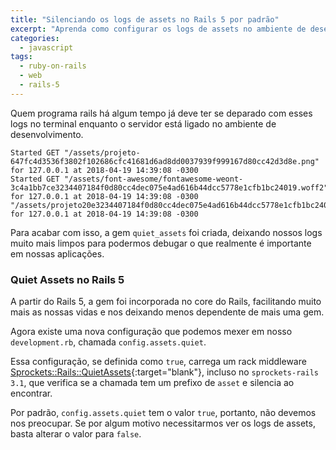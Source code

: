 ```yaml
---
title: "Silenciando os logs de assets no Rails 5 por padrão"
excerpt: "Aprenda como configurar os logs de assets no ambiente de desenvolvimento a partir do Rails 5."
categories:
  - javascript
tags:
  - ruby-on-rails
  - web
  - rails-5
---
```


Quem programa rails há algum tempo já deve ter se deparado com esses logs no terminal enquanto o servidor está ligado no ambiente de desenvolvimento.
```
Started GET "/assets/projeto-647fc4d3536f3802f102686cfc41681d6ad8dd0037939f999167d80cc42d3d8e.png" for 127.0.0.1 at 2018-04-19 14:39:08 -0300
Started GET "/assets/font-awesome/fontawesome-weont-3c4a1bb7ce3234407184f0d80cc4dec075e4ad616b44dcc5778e1cfb1bc24019.woff2" for 127.0.0.1 at 2018-04-19 14:39:08 -0300
"/assets/projeto20e3234407184f0d80cc4dec075e4ad616b44dcc5778e1cfb1bc24019.png" for 127.0.0.1 at 2018-04-19 14:39:08 -0300
```
Para acabar com isso, a gem `quiet_assets` foi criada, deixando nossos logs muito mais limpos para podermos debugar o que realmente é importante em nossas aplicações.

### Quiet Assets no Rails 5

A partir do Rails 5, a gem foi incorporada no core do Rails, facilitando muito mais as nossas vidas e nos deixando menos dependente de mais uma gem.

Agora existe uma nova configuração que podemos mexer em nosso `development.rb`, chamada `config.assets.quiet`.

Essa configuração, se definida como `true`, carrega um rack middleware [Sprockets::Rails::QuietAssets](https://github.com/rails/sprockets-rails/pull/355){:target="blank"}, incluso no `sprockets-rails 3.1`, que verifica se a chamada tem um prefixo de `asset` e silencia ao encontrar.

Por padrão, `config.assets.quiet` tem o valor `true`, portanto, não devemos nos preocupar. Se por algum motivo necessitarmos ver os logs de assets, basta alterar o valor para `false`.
